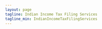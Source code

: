 ```yaml
---
layout: page
tagline: Indian Income Tax Filing Services
tagline_min: IndianIncomeTaxFilingServices
---
```

